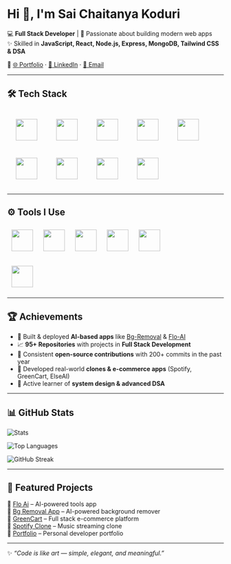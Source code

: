 # Hi 👋, I'm Sai Chaitanya Koduri  

💻 **Full Stack Developer** | 🚀 Passionate about building modern web apps  
✨ Skilled in **JavaScript, React, Node.js, Express, MongoDB, Tailwind CSS & DSA**  

🔗 [🌐 Portfolio](https://webinfloo.com) · [💼 LinkedIn](https://www.linkedin.com/in/saichaitanyakoduri) · [📧 Email](mailto:k.saichaitanya222@gmail.com)  

---

## 🛠️ Tech Stack  

<p align="left">
  <img src="https://skillicons.dev/icons?i=html" width="50" height="50" style="margin:20px"/>
  <img src="https://skillicons.dev/icons?i=css" width="50" height="50" style="margin:20px"/>
  <img src="https://skillicons.dev/icons?i=bootstrap" width="50" height="50" style="margin:20px"/>
  <img src="https://skillicons.dev/icons?i=javascript" width="50" height="50" style="margin:20px"/>
  <img src="https://skillicons.dev/icons?i=react" width="50" height="50" style="margin:20px"/>
  <img src="https://skillicons.dev/icons?i=nodejs" width="50" height="50" style="margin:20px"/>
  <img src="https://skillicons.dev/icons?i=express" width="50" height="50" style="margin:20px"/>
  <img src="https://skillicons.dev/icons?i=mongodb" width="50" height="50" style="margin:20px"/>
  <img src="https://skillicons.dev/icons?i=tailwind" width="50" height="50" style="margin:20px"/>
</p>

---

## ⚙️ Tools I Use  

<p align="left">
  <img src="https://skillicons.dev/icons?i=github" width="50" height="50" style="margin:10px"/>
  <img src="https://skillicons.dev/icons?i=vercel" width="50" height="50" style="margin:10px"/>
  <img src="https://skillicons.dev/icons?i=netlify" width="50" height="50" style="margin:10px"/>
  <img src="https://skillicons.dev/icons?i=render" width="50" height="50" style="margin:10px"/>
  <img src="https://github.com/user-attachments/assets/a08a9fa1-b9b2-4b87-9bb3-ba80d0e4f6db" 
 width="50" height="50" style="margin:10px"/>
  
  <img src="https://skillicons.dev/icons?i=figma" width="50" height="50" style="margin:10px"/> <!-- using figma icon for Framer Motion -->
</p>

---

## 🏆 Achievements  
- 🌟 Built & deployed **AI-based apps** like [Bg-Removal](https://bgremoval.webinfloo.com) & [Flo-AI](https://flo-ai.webinfloo.com)  
- 📈 **95+ Repositories** with projects in **Full Stack Development**  
- 🎯 Consistent **open-source contributions** with 200+ commits in the past year  
- 🥇 Developed real-world **clones & e-commerce apps** (Spotify, GreenCart, ElseAI)  
- 🚀 Active learner of **system design & advanced DSA**  

---

## 📊 GitHub Stats  

![Stats](https://github-readme-stats.vercel.app/api?username=SAICHAITANYAK2003&show_icons=true&theme=tokyonight&hide_border=true)  

![Top Languages](https://github-readme-stats.vercel.app/api/top-langs/?username=SAICHAITANYAK2003&layout=compact&theme=tokyonight&hide_border=true)  

![GitHub Streak](https://github-readme-streak-stats.herokuapp.com/?user=SAICHAITANYAK2003&theme=tokyonight&hide_border=true)  

---

## 🌟 Featured Projects  
🔹 [Flo Ai](https://floai.webinfloo.com) – AI-powered tools app  
🔹 [Bg Removal App](https://bgremoval.webinfloo.com) – AI-powered background remover  
🔹 [GreenCart](https://greencart.webinfloo.com) – Full stack e-commerce platform  
🔹 [Spotify Clone](https://tunic.webinfloo.com) – Music streaming clone  
🔹 [Portfolio](https://webinfloo.com) – Personal developer portfolio  

---

✨ *“Code is like art — simple, elegant, and meaningful.”*  
